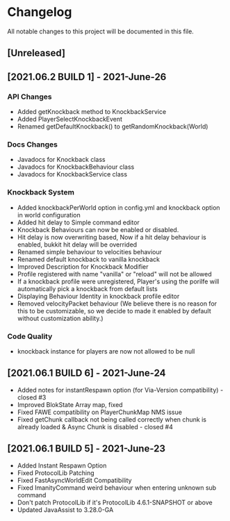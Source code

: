 # Changelog

All notable changes to this project will be documented in this file.

## [Unreleased]

## [2021.06.2 BUILD 1] - 2021-June-26

### API Changes
- Added getKnockback method to KnockbackService
- Added PlayerSelectKnockbackEvent
- Renamed getDefaultKnockback() to getRandomKnockback(World)

### Docs Changes
- Javadocs for Knockback class
- Javadocs for KnockbackBehaviour class
- Javadocs for KnockbackService class

### Knockback System
- Added knockbackPerWorld option in config.yml and knockback option in world configuration
- Added hit delay to Simple command editor
- Knockback Behaviours can now be enabled or disabled.
- Hit delay is now overwriting based, Now if a hit delay behaviour is enabled, bukkit hit delay will be overrided
- Renamed simple behaviour to velocities behaviour
- Renamed default knockback to vanilla knockback
- Improved Description for Knockback Modifier
- Profile registered with name "vanilla" or "reload" will not be allowed
- If a knockback profile were unregistered, Player's using the porilfe will automatically pick a knockback from default lists
- Displaying Behaviour Identity in knockback profile editor
- Removed velocityPacket behaviour (We believe there is no reason for this to be customizable, so we decide to made it enabled by default without customization ability.)

### Code Quality
- knockback instance for players are now not allowed to be null

## [2021.06.1 BUILD 6] - 2021-June-24
- Added notes for instantRespawn option (for Via-Version compatibility) - closed #3
- Improved BlokState Array map, fixed
- Fixed FAWE compatibility on PlayerChunkMap NMS issue
- Fixed getChunk callback not being called correctly when chunk is already loaded & Async Chunk is disabled - closed #4

## [2021.06.1 BUILD 5] - 2021-June-23
- Added Instant Respawn Option
- Fixed ProtocolLib Patching
- Fixed FastAsyncWorldEdit Compatibility
- Fixed ImanityCommand weird behaviour when entering unknown sub command
- Don't patch ProtocolLib if it's ProtocolLib 4.6.1-SNAPSHOT or above
- Updated JavaAssist to 3.28.0-GA
